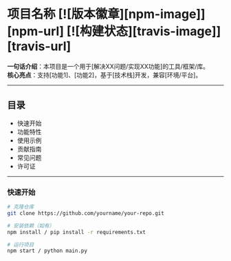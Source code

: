 # 项目名称 [![版本徽章][npm-image]][npm-url] [![构建状态][travis-image]][travis-url]

<!-- 项目简介（用两句话说明核心功能） -->
**一句话介绍**：本项目是一个用于[解决XX问题/实现XX功能]的工具/框架/库。  
**核心亮点**：支持[功能1]、[功能2]，基于[技术栈]开发，兼容[环境/平台]。

---

## 目录
- 快速开始
- 功能特性
- 使用示例
- 贡献指南
- 常见问题
- 许可证

---

### 快速开始
```bash
# 克隆仓库
git clone https://github.com/yourname/your-repo.git

# 安装依赖（如有）
npm install / pip install -r requirements.txt

# 运行项目
npm start / python main.py
